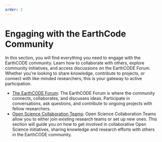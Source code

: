 ```yaml
---
order: 2
---
```


# Engaging with the EarthCode Community
 
In this section, you will find everything you need to engage with the EarthCODE community. Learn how to collaborate with others, explore community initiatives, and access discussions on the EarthCODE Forum. Whether you're looking to share knowledge, contribute to projects, or connect with like-minded researchers, this is your gateway to active participation.

- [The EarthCODE Forum](./Getting%20Started%20With%20The%20EarthCODE%20Discourse/): The EarthCODE Forum is where the community connects, collaborates, and discusses ideas. Participate in conversations, ask questions, and contribute to ongoing projects with fellow researchers.
- [Open Science Collaboration Teams](./Collaboration%20and%20Community/): Open Science Collaboration Teams allow you to either join existing research teams or set up new ones. This section will guide you on how to get involved in collaborative Open Science initiatives, sharing knowledge and research efforts with others in the EarthCODE community.
